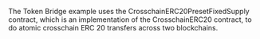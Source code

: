 The Token Bridge example uses the CrosschainERC20PresetFixedSupply
contract, which is an implementation of the CrosschainERC20 contract,
to do atomic crosschain ERC 20 transfers across two blockchains.